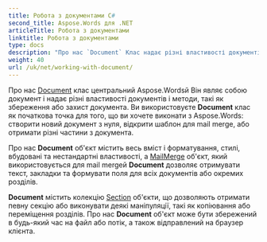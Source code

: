 ```yaml
---
title: Робота з документами C#
second_title: Aspose.Words для .NET
articleTitle: Робота з документами
linktitle: Робота з документами
type: docs
description: "Про нас `Document` Клас надає різні властивості документів і способи використання C#й Ви використовуєте `Document` клас як початкова точка для того, що ви хочете виконати з Aspose.Words для .NETй Про нас `Document` об'єкт може бути збережений в файлі або потоковому режимі, а також відправлений в браузер."
weight: 40
url: /uk/net/working-with-document/
---
```


Про нас [Document](https://reference.aspose.com/words/net/aspose.words/document/) клас центральний Aspose.Wordsй Він являє собою документ і надає різні властивості документів і методи, такі як збереження або захист документа. Ви використовуєте **Document** клас як початкова точка для того, що ви хочете виконати з Aspose.Words: створити новий документ з нуля, відкрити шаблон для mail merge, або отримати різні частини з документа.

Про нас **Document** об'єкт містить весь вміст і форматування, стилі, вбудовані та нестандартні властивості, а [MailMerge](https://reference.aspose.com/words/net/aspose.words.mailmerging/mailmerge/) об'єкт, який використовується для mail mergeй **Document** дозволяє отримувати текст, закладки та формувати поля для всіх документів або окремих розділів.

**Document** містить колекцію [Section](https://reference.aspose.com/words/net/aspose.words/section/) об'єкти, що дозволяють отримати певну секцію або виконувати деякі маніпуляції, такі як копіювання або переміщення розділів. Про нас **Document** об'єкт може бути збережений в будь-який час на файл або потік, а також відправлений на браузер клієнта.
